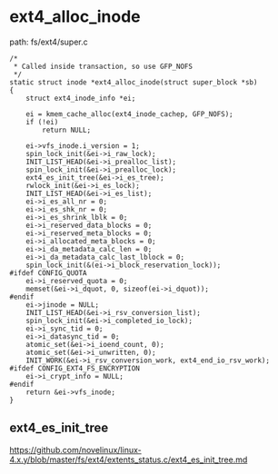 ext4_alloc_inode
========================================

path: fs/ext4/super.c
```
/*
 * Called inside transaction, so use GFP_NOFS
 */
static struct inode *ext4_alloc_inode(struct super_block *sb)
{
    struct ext4_inode_info *ei;

    ei = kmem_cache_alloc(ext4_inode_cachep, GFP_NOFS);
    if (!ei)
        return NULL;

    ei->vfs_inode.i_version = 1;
    spin_lock_init(&ei->i_raw_lock);
    INIT_LIST_HEAD(&ei->i_prealloc_list);
    spin_lock_init(&ei->i_prealloc_lock);
    ext4_es_init_tree(&ei->i_es_tree);
    rwlock_init(&ei->i_es_lock);
    INIT_LIST_HEAD(&ei->i_es_list);
    ei->i_es_all_nr = 0;
    ei->i_es_shk_nr = 0;
    ei->i_es_shrink_lblk = 0;
    ei->i_reserved_data_blocks = 0;
    ei->i_reserved_meta_blocks = 0;
    ei->i_allocated_meta_blocks = 0;
    ei->i_da_metadata_calc_len = 0;
    ei->i_da_metadata_calc_last_lblock = 0;
    spin_lock_init(&(ei->i_block_reservation_lock));
#ifdef CONFIG_QUOTA
    ei->i_reserved_quota = 0;
    memset(&ei->i_dquot, 0, sizeof(ei->i_dquot));
#endif
    ei->jinode = NULL;
    INIT_LIST_HEAD(&ei->i_rsv_conversion_list);
    spin_lock_init(&ei->i_completed_io_lock);
    ei->i_sync_tid = 0;
    ei->i_datasync_tid = 0;
    atomic_set(&ei->i_ioend_count, 0);
    atomic_set(&ei->i_unwritten, 0);
    INIT_WORK(&ei->i_rsv_conversion_work, ext4_end_io_rsv_work);
#ifdef CONFIG_EXT4_FS_ENCRYPTION
    ei->i_crypt_info = NULL;
#endif
    return &ei->vfs_inode;
}
```

ext4_es_init_tree
----------------------------------------

https://github.com/novelinux/linux-4.x.y/blob/master/fs/ext4/extents_status.c/ext4_es_init_tree.md
